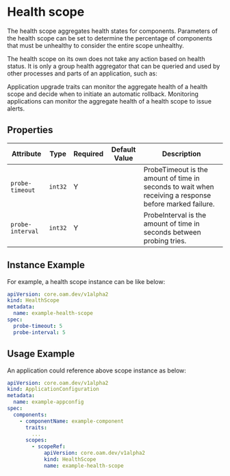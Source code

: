 # Health scope

The health scope aggregates health states for components. Parameters of the health scope can be set to determine the percentage of components that must be unhealthy to consider the entire scope unhealthy.

The health scope on its own does not take any action based on health status. It is only a group health aggregator that can be queried and used by other processes and parts of an application, such as:

Application upgrade traits can monitor the aggregate health of a health scope and decide when to initiate an automatic rollback.
Monitoring applications can monitor the aggregate health of a health scope to issue alerts.

## Properties

| Attribute | Type | Required | Default Value | Description |
|-----------|------|----------|---------------|-------------|
| `probe-timeout` | `int32` | Y | | ProbeTimeout is the amount of time in seconds to wait when receiving a response before marked failure.|
| `probe-interval` | `int32` | Y | | ProbeInterval is the amount of time in seconds between probing tries. |

## Instance Example

For example, a health scope instance can be like below:

```yaml
apiVersion: core.oam.dev/v1alpha2
kind: HealthScope
metadata:
  name: example-health-scope
spec:
  probe-timeout: 5
  probe-interval: 5
```

## Usage Example

An application could reference above scope instance as below:

```yaml
apiVersion: core.oam.dev/v1alpha2
kind: ApplicationConfiguration
metadata:
  name: example-appconfig
spec:
  components:
    - componentName: example-component
      traits:
        ...
      scopes:
        - scopeRef:
            apiVersion: core.oam.dev/v1alpha2
            kind: HealthScope
            name: example-health-scope
```
